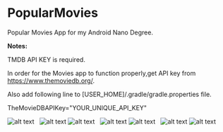 # PopularMovies
Popular Movies App for my Android Nano Degree.

<b>Notes:</b>

TMDB API KEY is required.

In order for the Movies app to function properly,get API key from https://www.themoviedb.org/.

Also add following line to [USER_HOME]/.gradle/gradle.properties file.

TheMovieDBAPIKey="YOUR_UNIQUE_API_KEY"

![alt text](screenshots/screen-1.png) &nbsp; ![alt text](screenshots/screen-2.png "")
![alt text](screenshots/screen-3.png "") &nbsp; ![alt text](screenshots/screen-4.png "")
![alt text](screenshots/screen-5.png "") &nbsp; ![alt text](screenshots/screen-6.png "")
![alt text](screenshots/screen-7.png "")
